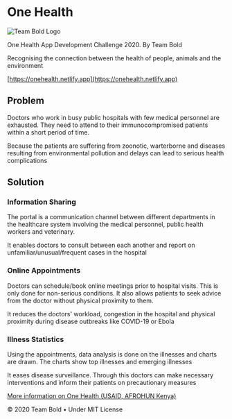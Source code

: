 # One Health

![Team Bold Logo](https://github.com/d3vkk/one-health/blob/master/public/img/logo.png)

One Health App Development Challenge 2020. By Team Bold

Recognising the connection between the health of people, animals and the environment

[https://onehealth.netlify.app](https://onehealth.netlify.app)

## Problem

Doctors who work in busy public hospitals with few medical personnel are exhausted. They need to attend to their immunocompromised patients within a short period of time.

Because the patients are suffering from zoonotic, warterborne and diseases resulting from environmental pollution and delays can lead to serious health complications

## Solution

### Information Sharing

The portal is a communication channel between different departments in the healthcare system involving the medical personnel, public health workers and veterinary.

It enables doctors to consult between each another and report on unfamiliar/unusual/frequent cases in the hospital

### Online Appointments

Doctors can schedule/book online meetings prior to hospital visits. This is only done for non-serious conditions. It also allows patients to seek advice from the doctor without physical proximity to them.

It reduces the doctors' workload, congestion in the hospital and physical proximity during disease outbreaks like COVID-19 or Ebola

### Illness Statistics

Using the appointments, data analysis is done on the illnesses and charts are drawn. The charts show top illnesses and emerging illnesses

It eases disease surveillance. Through this doctors can make necessary interventions and inform their patients on precautionary measures

[More information on One Health (USAID, AFROHUN Kenya)](https://afrohun.org/)

© 2020 Team Bold • Under MIT License
